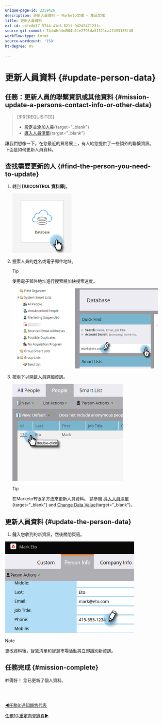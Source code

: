 ```yaml
---
unique-page-id: 2359426
description: 更新人員資料 — Marketo文檔 — 產品文檔
title: 更新人員資料
exl-id: e4fe0df7-5744-41e6-821f-942d247123fc
source-git-commit: 74da8ebbd564b11e2795da31321ca47493135f48
workflow-type: tm+mt
source-wordcount: '158'
ht-degree: 0%

---
```


# 更新人員資料 {#update-person-data}

## 任務：更新人員的聯繫資訊或其他資料 {#mission-update-a-persons-contact-info-or-other-data}

>[!PREREQUISITES]
>
>* [設定並添加人員](/help/marketo/getting-started/quick-wins/get-set-up-and-add-a-person.md){target="_blank"}
>* [導入人員清單](/help/marketo/getting-started/quick-wins/import-a-list-of-people.md){target="_blank"}


讓我們想像一下，在您最近的貿易展上，有人給您提供了一些額外的聯繫資訊。 下面是如何更新人員資料。

## 查找需要更新的人 {#find-the-person-you-need-to-update}

1. 轉到 **[!UICONTROL 資料庫]**。

   ![](assets/update-person-data-1.png)

1. 搜索人員的姓名或電子郵件地址。

   >[!TIP]
   >
   >使用電子郵件地址進行搜索將加快搜索速度。

   ![](assets/update-person-data-2.png)

1. 按兩下以開啟人員詳細資訊。

   ![](assets/update-person-data-3.png)

   >[!TIP]
   >
   >在Marketo有很多方法來更新人員資料。 請參閱 [導入人員清單](/help/marketo/getting-started/quick-wins/import-a-list-of-people.md){target="_blank"} and [Change Data Value](/help/marketo/product-docs/core-marketo-concepts/smart-campaigns/flow-actions/change-data-value.md){target="_blank"}。

## 更新人員資料 {#update-the-person-data}

1. 鍵入您收到的新資訊，然後關閉頁籤。

![](assets/update-person-data-4.png)

>[!NOTE]
>
>更改資料後，智慧清單和智慧市場活動將立即識別新資訊。

## 任務完成 {#mission-complete}

幹得好！ 您已更新了個人資料。

<br> 

[◄任務8:通知銷售代表](/help/marketo/getting-started/quick-wins/alert-the-sales-rep.md)

[任務10:重定向登錄頁►](/help/marketo/getting-started/quick-wins/redirect-a-landing-page.md)
